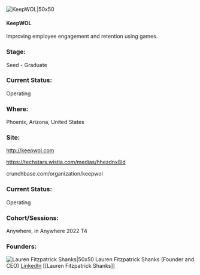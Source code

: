 

![KeepWOL|50x50](https://apimg.techstars.com/profiles/1656443660080_307572.png)

#### KeepWOL
Improving employee engagement and retention using games.

### Stage: 
Seed - Graduate 

### Current Status: 
Operating

### Where:
Phoenix, Arizona, United States

### Site:
http://keepwol.com

https://techstars.wistia.com/medias/hhezdnx8ld

crunchbase.com/organization/keepwol

### Current Status: 
Operating

### Cohort/Sessions: 
Anywhere, in Anywhere 2022 T4

### Founders: 

![Lauren Fitzpatrick Shanks|50x50](https://www.f6s.com/content-resource/profiles/2892526_th2.jpg) Lauren Fitzpatrick Shanks (Founder and CEO) [LinkedIn](https://linkedin.com/in/lauren-fitzpatrick-shanks-pmp-csm-mba) [[Lauren Fitzpatrick Shanks]]


